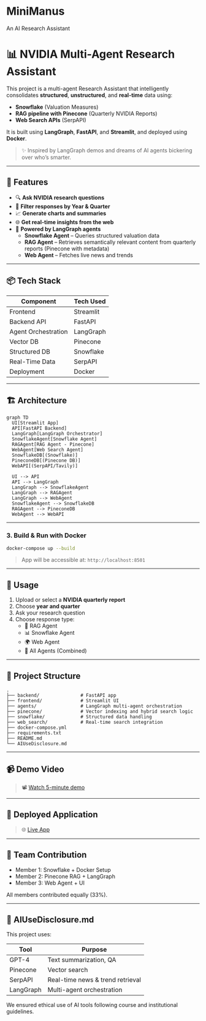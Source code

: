 # MiniManus
An AI Research Assistant

# 📊 NVIDIA Multi-Agent Research Assistant

This project is a multi-agent Research Assistant that intelligently consolidates **structured**, **unstructured**, and **real-time** data using:

- **Snowflake** (Valuation Measures)
- **RAG pipeline with Pinecone** (Quarterly NVIDIA Reports)
- **Web Search APIs** (SerpAPI)

It is built using **LangGraph**, **FastAPI**, and **Streamlit**, and deployed using **Docker**.

> ✨ Inspired by LangGraph demos and dreams of AI agents bickering over who’s smarter.

---

## 🚀 Features

- 🔍 **Ask NVIDIA research questions**
- 📅 **Filter responses by Year & Quarter**
- 📈 **Generate charts and summaries**
- 🌐 **Get real-time insights from the web**
- 🧠 **Powered by LangGraph agents**
  - **Snowflake Agent** – Queries structured valuation data
  - **RAG Agent** – Retrieves semantically relevant content from quarterly reports (Pinecone with metadata)
  - **Web Agent** – Fetches live news and trends

---

## 📦 Tech Stack

| Component         | Tech Used                     |
|------------------|-------------------------------|
| Frontend         | Streamlit                     |
| Backend API      | FastAPI                       |
| Agent Orchestration | LangGraph                 |
| Vector DB        | Pinecone                      |
| Structured DB    | Snowflake                     |
| Real-Time Data   | SerpAPI                       |
| Deployment       | Docker                        |

---

## 🏗️ Architecture

```mermaid
graph TD
  UI[Streamlit App]
  API[FastAPI Backend]
  LangGraph[LangGraph Orchestrator]
  SnowflakeAgent[Snowflake Agent]
  RAGAgent[RAG Agent - Pinecone]
  WebAgent[Web Search Agent]
  SnowflakeDB[(Snowflake)]
  PineconeDB[(Pinecone DB)]
  WebAPI[(SerpAPI/Tavily)]

  UI --> API
  API --> LangGraph
  LangGraph --> SnowflakeAgent
  LangGraph --> RAGAgent
  LangGraph --> WebAgent
  SnowflakeAgent --> SnowflakeDB
  RAGAgent --> PineconeDB
  WebAgent --> WebAPI
```

---

### 3. Build & Run with Docker

```bash
docker-compose up --build
```

> App will be accessible at: `http://localhost:8501`

---

## 🧪 Usage

1. Upload or select a **NVIDIA quarterly report**
2. Choose **year and quarter**
3. Ask your research question
4. Choose response type:
   - 📘 RAG Agent
   - 📊 Snowflake Agent
   - 🌍 Web Agent
   - 🤖 All Agents (Combined)

---

## 📄 Project Structure

```
.
├── backend/               # FastAPI app
├── frontend/              # Streamlit UI
├── agents/                # LangGraph multi-agent orchestration
├── pinecone/              # Vector indexing and hybrid search logic
├── snowflake/             # Structured data handling
├── web_search/            # Real-time search integration
├── docker-compose.yml
├── requirements.txt
├── README.md
└── AIUseDisclosure.md
```

---

## 📹 Demo Video

> 📽️ [Watch 5-minute demo](https://link-to-demo.com)

---

## 🔗 Deployed Application

> 🌐 [Live App](https://your-deployment-link.com)

---

## 👥 Team Contribution

- Member 1: Snowflake + Docker Setup
- Member 2: Pinecone RAG + LangGraph
- Member 3: Web Agent + UI

All members contributed equally (33%).

---

## 📘 AIUseDisclosure.md

This project uses:

| Tool      | Purpose                              |
|-----------|--------------------------------------|
| GPT-4     | Text summarization, QA               |
| Pinecone  | Vector search                        |
| SerpAPI   | Real-time news & trend retrieval     |
| LangGraph | Multi-agent orchestration            |

We ensured ethical use of AI tools following course and institutional guidelines.
